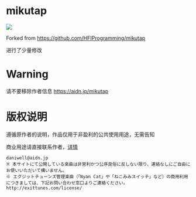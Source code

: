 # mikutap
![](https://i.loli.net/2017/12/23/5a3e0812758da.gif)  

Forked from https://github.com/HFIProgramming/mikutap

进行了少量修改

# Warning
请不要移除作者信息 https://aidn.jp/mikutap

# 版权说明
遵循原作者的说明，作品仅用于非盈利的公共使用用途，无需告知  

商业用途请直接联系作者，[详情](https://aidn.jp/about/)
```
daniwell@aidn.jp
※ 本サイトにて公開している楽曲は非営利かつ公序良俗に反しない限り、連絡なしにご自由にお使いいただいて構いません。
※ エグジットチューンズ管理楽曲（「Nyan Cat」や「ねこみみスイッチ」など）の商用利用につきましては、下記お問い合わせ窓口よりご連絡ください。
http://exittunes.com/license/
```
